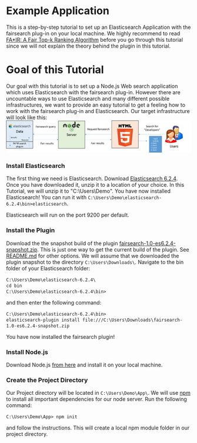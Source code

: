 # Example Application
This is a step-by-step tutorial to set up an Elasticsearch Application with the fairsearch plug-in on your local machine.
We highly recommend to read [FA*IR: A Fair Top-k Ranking Algorithm](https://arxiv.org/abs/1706.06368) before you go through this tutorial since we will not explain the theory behind the plugin in this tutorial.

# Goal of this Tutorial
Our goal with this tutorial is to set up a Node.js Web search application which uses Elasticsearch with the fairsearch plug-in.
However there are uncountable ways to use Elasticsearch and many different possible infrastructures, we want to provide an easy tutorial to get a feeling how to work with the fairsearch plug-in and Elasticsearch.
Our target infrastructure will look like this:
![](demoInfrastructure.png)

### Install Elasticsearch
The first thing we need is Elasticsearch. Download [Elasticsearch 6.2.4](https://www.elastic.co/de/downloads/past-releases/elasticsearch-6-2-4).
Once you have downloaded it, unzip it to a location of your choice. In this Tutorial, we will unzip it to "C:\Users\Demo\".
You have now installed Elasticsearch! You can run it with `C:\Users\Demo\elasticsearch-6.2.4\bin>elasticsearch`.

Elasticsearch will run on the port 9200 per default.

### Install the Plugin
Download the the snapshot build of the plugin [fairsearch-1.0-es6.2.4-snapshot.zip](https://github.com/fair-search/fairsearch-elasticsearch-plugin). This is just one way to get the current build of the plugin. See [README.md](README.md) for other options.
We will assume that we downloaded the plugin snapshot to the directory `C:\Users\Downloads\`. 
Navigate to the bin folder of your Elasticsearch folder:
```
C:\Users\Demo\elasticsearch-6.2.4\
cd bin
C:\Users\Demo\elasticsearch-6.2.4\bin>
```
and then enter the following command:
```
C:\Users\Demo\elasticsearch-6.2.4\bin>
elasticsearch-plugin install file:///C:\Users\Downloads\fairsearch-1.0-es6.2.4-snapshot.zip
```
You have now installed the fairsearch plugin!

### Install Node.js
Download Node.js [from here](https://nodejs.org/en/download/) and install it on your local machine.

### Create the Project Directory
Our Project directory will be located in `C:\Users\Demo\App\`. We will use [npm](https://www.npmjs.com/) to install all important dependencies for our node server.
Run the following command:
```
C:\Users\Demo\App> npm init
```
and follow the instructions. This will create a local npm module folder in our project directory.
